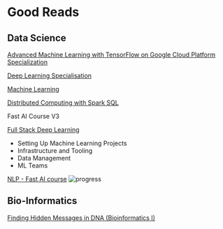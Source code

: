 # Good Reads

## Data Science

[Advanced Machine Learning with TensorFlow on Google Cloud Platform Specialization](https://www.coursera.org/learn/end-to-end-ml-tensorflow-gcp/home/welcome)

[Deep Learning Specialisation](https://www.coursera.org/learn/neural-networks-deep-learning/home/welcome)

[Machine Learning](https://www.coursera.org/learn/machine-learning/home/welcome)

[Distributed Computing with Spark SQL](https://www.coursera.org/learn/spark-sql/home/welcome)

Fast AI Course V3

[Full Stack Deep Learning](https://course.fullstackdeeplearning.com/#course-content)
- Setting Up Machine Learning Projects
- Infrastructure and Tooling
- Data Management
- ML Teams


[NLP - Fast AI course](https://www.youtube.com/watch?v=cce8ntxP_XI&list=PLtmWHNX-gukKocXQOkQjuVxglSDYWsSh9) 
![progress](https://progress-bar.dev/3/?scale=19&width=120&color=babaca&suffix=/19)

## Bio-Informatics

[Finding Hidden Messages in DNA (Bioinformatics I)](https://www.coursera.org/learn/dna-analysis/home/welcome)
